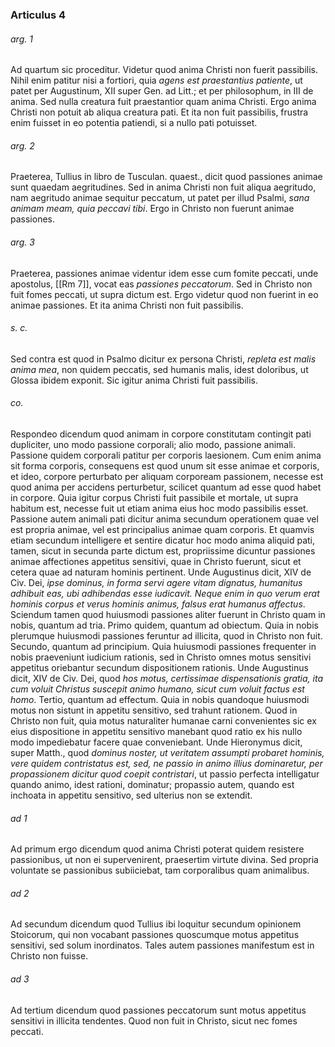 ### Articulus 4

###### arg. 1
Ad quartum sic proceditur. Videtur quod anima Christi non fuerit passibilis. Nihil enim patitur nisi a fortiori, quia *agens est praestantius patiente*, ut patet per Augustinum, XII super Gen. ad Litt.; et per philosophum, in III de anima. Sed nulla creatura fuit praestantior quam anima Christi. Ergo anima Christi non potuit ab aliqua creatura pati. Et ita non fuit passibilis, frustra enim fuisset in eo potentia patiendi, si a nullo pati potuisset.

###### arg. 2
Praeterea, Tullius in libro de Tusculan. quaest., dicit quod passiones animae sunt quaedam aegritudines. Sed in anima Christi non fuit aliqua aegritudo, nam aegritudo animae sequitur peccatum, ut patet per illud Psalmi, *sana animam meam, quia peccavi tibi*. Ergo in Christo non fuerunt animae passiones.

###### arg. 3
Praeterea, passiones animae videntur idem esse cum fomite peccati, unde apostolus, [[Rm 7]], vocat eas *passiones peccatorum*. Sed in Christo non fuit fomes peccati, ut supra dictum est. Ergo videtur quod non fuerint in eo animae passiones. Et ita anima Christi non fuit passibilis.

###### s. c.
Sed contra est quod in Psalmo dicitur ex persona Christi, *repleta est malis anima mea*, non quidem peccatis, sed humanis malis, idest doloribus, ut Glossa ibidem exponit. Sic igitur anima Christi fuit passibilis.

###### co.
Respondeo dicendum quod animam in corpore constitutam contingit pati dupliciter, uno modo passione corporali; alio modo, passione animali. Passione quidem corporali patitur per corporis laesionem. Cum enim anima sit forma corporis, consequens est quod unum sit esse animae et corporis, et ideo, corpore perturbato per aliquam corpoream passionem, necesse est quod anima per accidens perturbetur, scilicet quantum ad esse quod habet in corpore. Quia igitur corpus Christi fuit passibile et mortale, ut supra habitum est, necesse fuit ut etiam anima eius hoc modo passibilis esset. Passione autem animali pati dicitur anima secundum operationem quae vel est propria animae, vel est principalius animae quam corporis. Et quamvis etiam secundum intelligere et sentire dicatur hoc modo anima aliquid pati, tamen, sicut in secunda parte dictum est, propriissime dicuntur passiones animae affectiones appetitus sensitivi, quae in Christo fuerunt, sicut et cetera quae ad naturam hominis pertinent. Unde Augustinus dicit, XIV de Civ. Dei, *ipse dominus, in forma servi agere vitam dignatus, humanitus adhibuit eas, ubi adhibendas esse iudicavit. Neque enim in quo verum erat hominis corpus et verus hominis animus, falsus erat humanus affectus*. Sciendum tamen quod huiusmodi passiones aliter fuerunt in Christo quam in nobis, quantum ad tria. Primo quidem, quantum ad obiectum. Quia in nobis plerumque huiusmodi passiones feruntur ad illicita, quod in Christo non fuit. Secundo, quantum ad principium. Quia huiusmodi passiones frequenter in nobis praeveniunt iudicium rationis, sed in Christo omnes motus sensitivi appetitus oriebantur secundum dispositionem rationis. Unde Augustinus dicit, XIV de Civ. Dei, quod *hos motus, certissimae dispensationis gratia, ita cum voluit Christus suscepit animo humano, sicut cum voluit factus est homo*. Tertio, quantum ad effectum. Quia in nobis quandoque huiusmodi motus non sistunt in appetitu sensitivo, sed trahunt rationem. Quod in Christo non fuit, quia motus naturaliter humanae carni convenientes sic ex eius dispositione in appetitu sensitivo manebant quod ratio ex his nullo modo impediebatur facere quae conveniebant. Unde Hieronymus dicit, super Matth., quod *dominus noster, ut veritatem assumpti probaret hominis, vere quidem contristatus est, sed, ne passio in animo illius dominaretur, per propassionem dicitur quod coepit contristari*, ut passio perfecta intelligatur quando animo, idest rationi, dominatur; propassio autem, quando est inchoata in appetitu sensitivo, sed ulterius non se extendit.

###### ad 1
Ad primum ergo dicendum quod anima Christi poterat quidem resistere passionibus, ut non ei supervenirent, praesertim virtute divina. Sed propria voluntate se passionibus subiiciebat, tam corporalibus quam animalibus.

###### ad 2
Ad secundum dicendum quod Tullius ibi loquitur secundum opinionem Stoicorum, qui non vocabant passiones quoscumque motus appetitus sensitivi, sed solum inordinatos. Tales autem passiones manifestum est in Christo non fuisse.

###### ad 3
Ad tertium dicendum quod passiones peccatorum sunt motus appetitus sensitivi in illicita tendentes. Quod non fuit in Christo, sicut nec fomes peccati.

